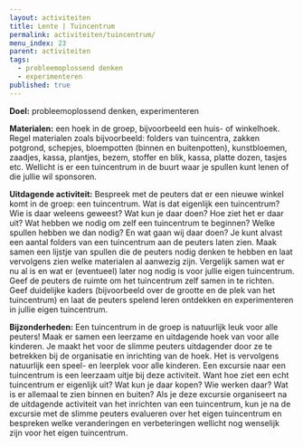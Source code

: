 ```yaml
---
layout: activiteiten
title: Lente | Tuincentrum
permalink: activiteiten/tuincentrum/
menu_index: 23
parent: activiteiten
tags:
  - probleemoplossend denken
  - experimenteren
published: true
---
```


**Doel:** probleemoplossend denken, experimenteren

<p style="margin-top: 10px;"/>

**Materialen:** een hoek in de groep, bijvoorbeeld een huis- of winkelhoek. Regel materialen zoals bijvoorbeeld: folders van tuincentra, zakken potgrond, schepjes, bloempotten (binnen en buitenpotten), kunstbloemen, zaadjes, kassa, plantjes, bezem, stoffer en blik, kassa, platte dozen, tasjes etc. Wellicht is er een tuincentrum in de buurt waar je spullen kunt lenen of die jullie wil sponsoren.

<p style="margin-top: 10px;"/>

**Uitdagende activiteit:** Bespreek met de peuters dat er een nieuwe winkel komt in de groep: een tuincentrum. Wat is dat eigenlijk een tuincentrum? Wie is daar weleens geweest? Wat kun je daar doen? Hoe ziet het er daar uit? Wat hebben we nodig om zelf een tuincentrum te beginnen? Welke spullen hebben we dan nodig? En wat gaan wij daar doen? Je kunt alvast een aantal folders van een tuincentrum aan de peuters laten zien. Maak samen een lijstje van spullen die de peuters nodig denken te hebben en laat vervolgens zien welke materialen al aanwezig zijn. Vergelijk samen wat er nu al is en wat er (eventueel) later nog nodig is voor jullie eigen tuincentrum. Geef de peuters de ruimte om het tuincentrum zelf samen in te richten. Geef duidelijke kaders (bijvoorbeeld over de grootte en de plek van het tuincentrum) en laat de peuters spelend leren ontdekken en experimenteren in jullie eigen tuincentrum.

<p style="margin-top: 10px;"/>

**Bijzonderheden:** Een tuincentrum in de groep is natuurlijk leuk voor alle peuters! Maak er samen een leerzame en uitdagende hoek van voor alle kinderen. Je maakt het voor de slimme peuters uitdagender door ze te betrekken bij de organisatie en inrichting van de hoek. Het is vervolgens natuurlijk een speel- en leerplek voor alle kinderen. Een excursie naar een tuincentrum is een leerzaam uitje bij deze activiteit. Want hoe ziet een echt tuincentrum er eigenlijk uit? Wat kun je daar kopen? Wie werken daar? Wat is er allemaal te zien binnen en buiten? Als je deze excursie organiseert na de uitdagende activiteit van het inrichten van een tuincentrum, kun je na de excursie met de slimme peuters evalueren over het eigen tuincentrum en bespreken welke veranderingen en verbeteringen wellicht nog wenselijk zijn voor het eigen tuincentrum.

